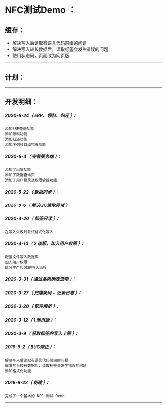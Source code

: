 NFC测试Demo ：
===================================================================

缓存：
-------------------------------------------------------------------

- 解决写入后读取有语言代码前缀的问题
- 解决写入较长数据后，读取标签会发生错误的问题
- 使用状态码，页面改为网页版

*******************************************************************

计划：
-------------------------------------------------------------------


*******************************************************************

开发明细：
-------------------------------------------------------------------

##### 2020-6-24（ ERP、领料、归还 ）：
	添加ERP查询功能
	添加领料功能
	添加归还功能
	添加序列号自动完善功能

##### 2020-6-4（ 完善服务端 ）：
	添加了出货功能
	添加了数据查询页
	添加了用户登录及权限管控功能

##### 2020-5-22（ 数据同步 ）：

##### 2020-5-6（ 解决QC读取异常 ）：

##### 2020-4-20（ 标签只读 ）：
	在写入失败时尝试格式化写入

##### 2020-4-10（ 2 改版，加入用户权限 ）：
	配置文件写入数据库
	加入用户权限
	区分生产和QC的写入流程

##### 2020-3-31（ 通过条码确定选项 ）：

##### 2020-3-27（ 扫描条码 + 记录日志 ）：

##### 2020-3-20（ 配件解析 ）：

##### 2020-3-12（ 1 网页版 ）：

##### 2020-3-9（ 获取标签的写入上限 ）：

##### 2019-9-2（ BUG修正 ）：
	解决写入后读取有语言代码前缀的问题
	解决写入较长数据后，读取标签会发生错误的问题
	添加格式化功能

##### 2019-8-22（ 初建 ）：
	完成了一个基本的 NFC 测试 Demo

*******************************************************************
